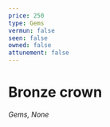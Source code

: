 ```yaml
---
price: 250
type: Gems
vermun: false
seen: false
owned: false
attunement: false
---
```

# Bronze crown

*Gems, None*